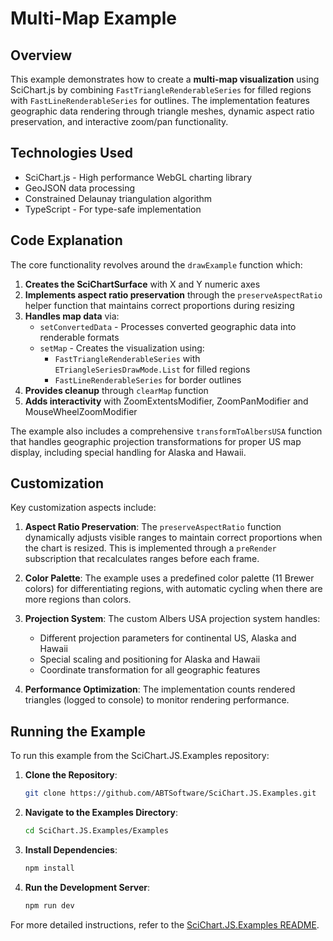 # Multi-Map Example

## Overview

This example demonstrates how to create a **multi-map visualization** using SciChart.js by combining `FastTriangleRenderableSeries` for filled regions with `FastLineRenderableSeries` for outlines. The implementation features geographic data rendering through triangle meshes, dynamic aspect ratio preservation, and interactive zoom/pan functionality.

## Technologies Used

- SciChart.js - High performance WebGL charting library
- GeoJSON data processing
- Constrained Delaunay triangulation algorithm
- TypeScript - For type-safe implementation

## Code Explanation

The core functionality revolves around the `drawExample` function which:

1. **Creates the SciChartSurface** with X and Y numeric axes
2. **Implements aspect ratio preservation** through the `preserveAspectRatio` helper function that maintains correct proportions during resizing
3. **Handles map data** via:
   - `setConvertedData` - Processes converted geographic data into renderable formats
   - `setMap` - Creates the visualization using:
     - `FastTriangleRenderableSeries` with `ETriangleSeriesDrawMode.List` for filled regions
     - `FastLineRenderableSeries` for border outlines
4. **Provides cleanup** through `clearMap` function
5. **Adds interactivity** with ZoomExtentsModifier, ZoomPanModifier and MouseWheelZoomModifier

The example also includes a comprehensive `transformToAlbersUSA` function that handles geographic projection transformations for proper US map display, including special handling for Alaska and Hawaii.

## Customization

Key customization aspects include:

1. **Aspect Ratio Preservation**: The `preserveAspectRatio` function dynamically adjusts visible ranges to maintain correct proportions when the chart is resized. This is implemented through a `preRender` subscription that recalculates ranges before each frame.

2. **Color Palette**: The example uses a predefined color palette (11 Brewer colors) for differentiating regions, with automatic cycling when there are more regions than colors.

3. **Projection System**: The custom Albers USA projection system handles:
   - Different projection parameters for continental US, Alaska and Hawaii
   - Special scaling and positioning for Alaska and Hawaii
   - Coordinate transformation for all geographic features

4. **Performance Optimization**: The implementation counts rendered triangles (logged to console) to monitor rendering performance.

## Running the Example

To run this example from the SciChart.JS.Examples repository:

1. **Clone the Repository**:
   ```bash
   git clone https://github.com/ABTSoftware/SciChart.JS.Examples.git
   ```

2. **Navigate to the Examples Directory**:
   ```bash
   cd SciChart.JS.Examples/Examples
   ```

3. **Install Dependencies**:
   ```bash
   npm install
   ```

4. **Run the Development Server**:
   ```bash
   npm run dev
   ```

For more detailed instructions, refer to the [SciChart.JS.Examples README](https://github.com/ABTSoftware/SciChart.JS.Examples/blob/master/README.md).